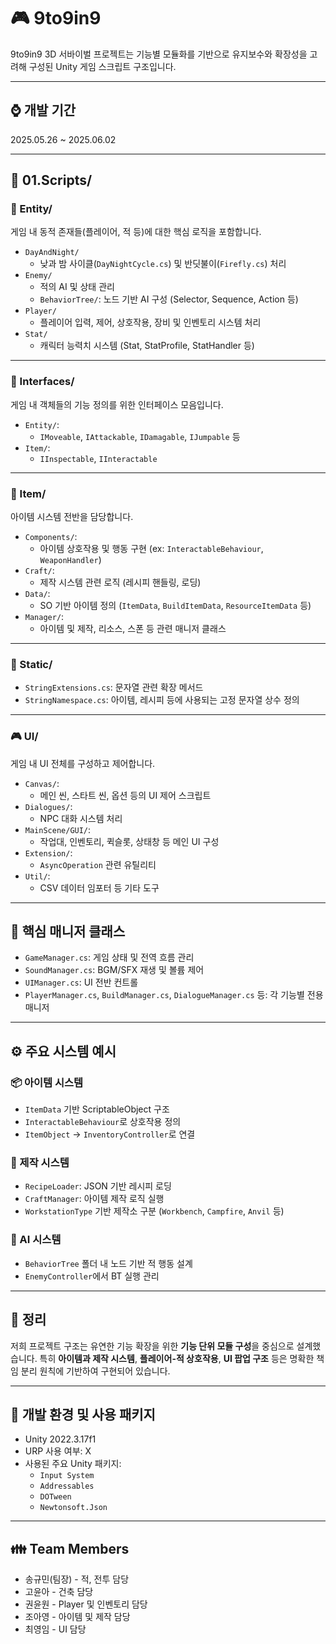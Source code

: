 # 🎮 9to9in9

9to9in9 3D 서바이벌 프로젝트는 기능별 모듈화를 기반으로 유지보수와 확장성을 고려해 구성된 Unity 게임 스크립트 구조입니다.

---

## ⌚ 개발 기간
2025.05.26 ~ 2025.06.02

---

## 📁 01.Scripts/

### 🧠 Entity/
게임 내 동적 존재들(플레이어, 적 등)에 대한 핵심 로직을 포함합니다.

- `DayAndNight/`  
  - 낮과 밤 사이클(`DayNightCycle.cs`) 및 반딧불이(`Firefly.cs`) 처리
- `Enemy/`  
  - 적의 AI 및 상태 관리  
  - `BehaviorTree/`: 노드 기반 AI 구성 (Selector, Sequence, Action 등)
- `Player/`  
  - 플레이어 입력, 제어, 상호작용, 장비 및 인벤토리 시스템 처리
- `Stat/`  
  - 캐릭터 능력치 시스템 (Stat, StatProfile, StatHandler 등)

---

### 🧩 Interfaces/
게임 내 객체들의 기능 정의를 위한 인터페이스 모음입니다.

- `Entity/`:  
  - `IMoveable`, `IAttackable`, `IDamagable`, `IJumpable` 등
- `Item/`:  
  - `IInspectable`, `IInteractable`

---

### 🎒 Item/
아이템 시스템 전반을 담당합니다.

- `Components/`:  
  - 아이템 상호작용 및 행동 구현 (ex: `InteractableBehaviour`, `WeaponHandler`)
- `Craft/`:  
  - 제작 시스템 관련 로직 (레시피 핸들링, 로딩)
- `Data/`:  
  - SO 기반 아이템 정의 (`ItemData`, `BuildItemData`, `ResourceItemData` 등)
- `Manager/`:  
  - 아이템 및 제작, 리소스, 스폰 등 관련 매니저 클래스

---

### 🧰 Static/
- `StringExtensions.cs`: 문자열 관련 확장 메서드
- `StringNamespace.cs`: 아이템, 레시피 등에 사용되는 고정 문자열 상수 정의

---

### 🎮 UI/
게임 내 UI 전체를 구성하고 제어합니다.

- `Canvas/`:  
  - 메인 씬, 스타트 씬, 옵션 등의 UI 제어 스크립트
- `Dialogues/`:  
  - NPC 대화 시스템 처리
- `MainScene/GUI/`:  
  - 작업대, 인벤토리, 퀵슬롯, 상태창 등 메인 UI 구성
- `Extension/`:  
  - `AsyncOperation` 관련 유틸리티
- `Util/`:  
  - CSV 데이터 임포터 등 기타 도구

---

## 🧩 핵심 매니저 클래스

- `GameManager.cs`: 게임 상태 및 전역 흐름 관리
- `SoundManager.cs`: BGM/SFX 재생 및 볼륨 제어
- `UIManager.cs`: UI 전반 컨트롤
- `PlayerManager.cs`, `BuildManager.cs`, `DialogueManager.cs` 등: 각 기능별 전용 매니저

---

## ⚙️ 주요 시스템 예시

### 📦 아이템 시스템
- `ItemData` 기반 ScriptableObject 구조
- `InteractableBehaviour`로 상호작용 정의
- `ItemObject` → `InventoryController`로 연결

### 🔨 제작 시스템
- `RecipeLoader`: JSON 기반 레시피 로딩
- `CraftManager`: 아이템 제작 로직 실행
- `WorkstationType` 기반 제작소 구분 (`Workbench`, `Campfire`, `Anvil` 등)

### 🧠 AI 시스템
- `BehaviorTree` 폴더 내 노드 기반 적 행동 설계
- `EnemyController`에서 BT 실행 관리

---

## 📌 정리

저희 프로젝트 구조는 유연한 기능 확장을 위한 **기능 단위 모듈 구성**을 중심으로 설계했습니다.
특히 **아이템과 제작 시스템**, **플레이어-적 상호작용**, **UI 팝업 구조** 등은 명확한 책임 분리 원칙에 기반하여 구현되어 있습니다.

---

## 🔧 개발 환경 및 사용 패키지
- Unity 2022.3.17f1
- URP 사용 여부: X
- 사용된 주요 Unity 패키지:
  - `Input System`
  - `Addressables`
  - `DOTween`
  - `Newtonsoft.Json`
 
---

## 👪 Team Members

- 송규민(팀장) - 적, 전투 담당
- 고윤아 - 건축 담당
- 권윤원 - Player 및 인벤토리 담당
- 조아영 - 아이템 및 제작 담당
- 최영임 - UI 담당


